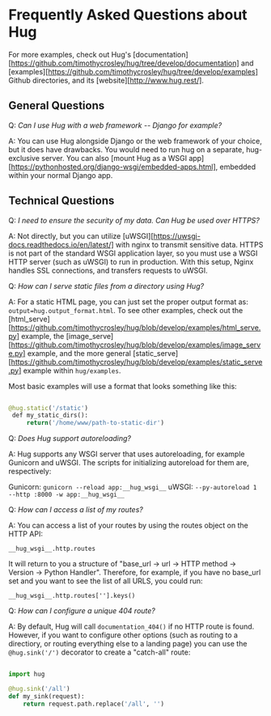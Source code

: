 # Frequently Asked Questions about Hug

For more examples, check out Hug's [documentation][https://github.com/timothycrosley/hug/tree/develop/documentation] and [examples][https://github.com/timothycrosley/hug/tree/develop/examples] Github directories, and its [website][http://www.hug.rest/].

## General Questions

Q: *Can I use Hug with a web framework -- Django for example?*

A: You can use Hug alongside Django or the web framework of your choice, but it does have drawbacks. You would need to run hug on a separate, hug-exclusive server. You can also [mount Hug as a WSGI app][https://pythonhosted.org/django-wsgi/embedded-apps.html], embedded within your normal Django app. 




## Technical Questions

Q: *I need to ensure the security of my data. Can Hug be used over HTTPS?*

A: Not directly, but you can utilize [uWSGI][https://uwsgi-docs.readthedocs.io/en/latest/] with nginx to transmit sensitive data. HTTPS is not part of the standard WSGI application layer, so you must use a WSGI HTTP server (such as uWSGI) to run in production. With this setup, Nginx handles SSL connections, and transfers requests to uWSGI.

Q:  *How can I serve static files from a directory using Hug?*

A: For a static HTML page, you can just set the proper output format as: `output=hug.output_format.html`. To see other examples, check out the [html_serve][https://github.com/timothycrosley/hug/blob/develop/examples/html_serve.py] example, the [image_serve][https://github.com/timothycrosley/hug/blob/develop/examples/image_serve.py] example, and the more general [static_serve][https://github.com/timothycrosley/hug/blob/develop/examples/static_serve.py] example within `hug/examples`.

Most basic examples will use a format that looks something like this: 

```Python

@hug.static('/static')
￼def my_static_dirs():
￼    return('/home/www/path-to-static-dir')
```

Q: *Does Hug support autoreloading?*

A: Hug supports any WSGI server that uses autoreloading, for example Gunicorn and uWSGI. The scripts for initializing autoreload for them are, respectively:

Gunicorn: `gunicorn --reload app:__hug_wsgi__`
uWSGI: `--py-autoreload 1 --http :8000 -w app:__hug_wsgi__`

Q: *How can I access a list of my routes?*

A: You can access a list of your routes by using the routes object on the HTTP API:

`__hug_wsgi__.http.routes`

It will return to you a structure of "base_url -> url -> HTTP method -> Version -> Python Handler". Therefore, for example, if you have no base_url set and you want to see the list of all URLS, you could run: 

`__hug_wsgi__.http.routes[''].keys()`

Q: *How can I configure a unique 404 route?*

A: By default, Hug will call `documentation_404()` if no HTTP route is found. However, if you want to configure other options (such as routing to a directiory, or routing everything else to a landing page) you can use the `@hug.sink('/')` decorator to create a "catch-all" route:

```Python 

import hug

@hug.sink('/all')
def my_sink(request):
    return request.path.replace('/all', '')
```





